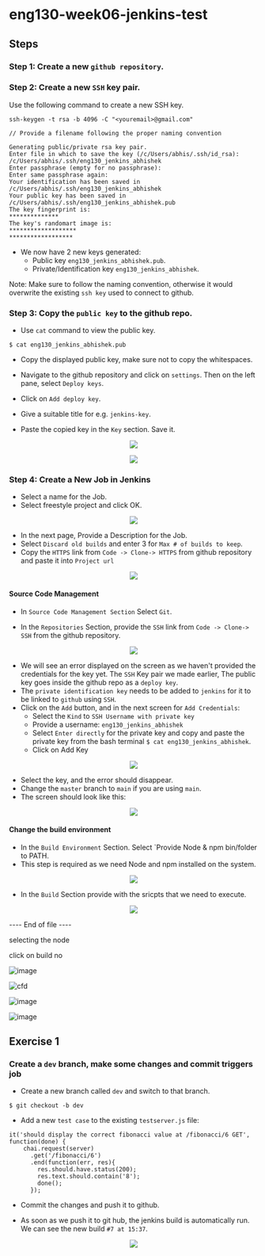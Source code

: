 # eng130-week06-jenkins-test

## Steps

### Step 1: Create a new `github repository`.

### Step 2: Create a new `SSH` key pair.

Use the following command to create a new SSH key.

```
ssh-keygen -t rsa -b 4096 -C "<youremail>@gmail.com"

// Provide a filename following the proper naming convention

Generating public/private rsa key pair.
Enter file in which to save the key (/c/Users/abhis/.ssh/id_rsa): /c/Users/abhis/.ssh/eng130_jenkins_abhishek
Enter passphrase (empty for no passphrase):
Enter same passphrase again:
Your identification has been saved in /c/Users/abhis/.ssh/eng130_jenkins_abhishek
Your public key has been saved in /c/Users/abhis/.ssh/eng130_jenkins_abhishek.pub
The key fingerprint is:
**************
The key's randomart image is:
*******************
******************
```

- We now have 2 new keys generated:
  - Public key `eng130_jenkins_abhishek.pub`. 
  - Private/Identification key `eng130_jenkins_abhishek`.

Note: Make sure to follow the naming convention, otherwise it would overwrite the existing `ssh key` used to connect to github.

### Step 3: Copy the `public key` to the github repo.

- Use `cat` command to view the public key.

```
$ cat eng130_jenkins_abhishek.pub
```

- Copy the displayed public key, make sure not to copy the whitespaces.

- Navigate to the github repository and click on `settings`. Then on the left pane, select `Deploy keys`.

- Click on `Add deploy key`.

- Give a suitable title for e.g. `jenkins-key`.

- Paste the copied key in the `Key` section. Save it.

<p align="center">
  <img src="https://user-images.githubusercontent.com/110366380/200579153-09540d8f-a683-4a46-a252-9b2c67e4d347.png">
</p>

<p align="center">
  <img src="https://user-images.githubusercontent.com/110366380/200578770-5a848850-5021-4462-a186-35b0c76447e7.png">
</p>


### Step 4: Create a New Job in Jenkins

- Select a name for the Job.
- Select freestyle project and click OK.

<p align="center">
  <img src="https://user-images.githubusercontent.com/110366380/200581650-78e7bffd-935a-4e50-ae37-044f716a7324.png">
</p>

- In the next page, Provide a Description for the Job.
- Select `Discard old builds` and enter 3 for `Max # of builds to keep`.
- Copy the `HTTPS` link from `Code -> Clone-> HTTPS` from github repository and paste it into `Project url`

<p align="center">
  <img src="https://user-images.githubusercontent.com/110366380/200582632-2a324f2b-700a-4558-8aa5-092b7c5cac0b.png">
</p>

#### Source Code Management

- In `Source Code Management Section` Select `Git`.

- In the `Repositories` Section, provide the `SSH` link from `Code -> Clone-> SSH` from the github repository.

<p align="center">
  <img src="https://user-images.githubusercontent.com/110366380/200582974-ec96b0bb-2b10-4924-a525-539db5f969d8.png">
</p>

- We will see an error displayed on the screen as we haven't provided the credentials for the key yet. The `SSH` Key pair we made earlier, The public key goes inside the github repo as a `deploy key`. 
- The `private identification key` needs to be added to `jenkins` for it to be linked to `github` using `SSH`.
- Click on the `Add` button, and in the next screen for `Add Credentials`:
  - Select the `Kind` to `SSH Username with private key`
  - Provide a username: `eng130_jenkins_abhishek`
  - Select `Enter directly` for the private key and copy and paste the private key from the bash terminal `$ cat eng130_jenkins_abhishek`.
  - Click on Add Key

<p align="center">
  <img src="https://user-images.githubusercontent.com/110366380/200583651-0738dc90-76df-4cd1-816a-b1ed235a895d.png">
</p>

- Select the key, and the error should disappear. 
- Change the `master` branch to `main` if you are using `main`.
- The screen should look like this:

<p align="center">
  <img src="https://user-images.githubusercontent.com/110366380/200585444-85e45203-f579-42da-81be-7aabb592de82.png">
</p>

#### Change the build environment

- In the `Build Environment` Section. Select `Provide Node & npm bin/folder to PATH.
- This step is required as we need Node and npm installed on the system.

<p align="center">
  <img src="https://user-images.githubusercontent.com/110366380/200587562-22d435ca-ab5a-462a-8eb1-ea7e8cbeb743.png">
</p>

- In the `Build` Section provide with the sricpts that we need to execute.

<p align="center">
  <img src="https://user-images.githubusercontent.com/110366380/200588384-6a19d87f-29d3-4117-b543-77380ae524f8.png">
</p>



---- End of file ----


selecting the node



click on build no

![image](https://user-images.githubusercontent.com/110366380/200588550-dfc00ddc-67e3-4767-8207-7f42574e6efb.png)

![cfd](https://user-images.githubusercontent.com/110366380/200591403-bdd59517-ad88-4e9d-8ac0-5ad241e1a742.png)


![image](https://user-images.githubusercontent.com/110366380/200591111-12fc8552-becc-4b54-bf4e-dc59a9a186f0.png)

![image](https://user-images.githubusercontent.com/110366380/200592967-26c1f849-7cf7-42a1-91b0-4a7c440b7f52.png)


## Exercise 1

### Create a `dev` branch, make some changes and commit triggers job

- Create a new branch called `dev` and switch to that branch.

```
$ git checkout -b dev
```

- Add a new `test case` to the existing `testserver.js` file:

```
it('should display the correct fibonacci value at /fibonacci/6 GET', function(done) {
    chai.request(server)
      .get('/fibonacci/6')
      .end(function(err, res){
        res.should.have.status(200);
        res.text.should.contain('8');
        done();
      });
```

- Commit the changes and push it to github.

- As soon as we push it to git hub, the jenkins build is automatically run. We can see the new build `#7 at 15:37`.

<p align="center">
  <img src="https://user-images.githubusercontent.com/110366380/200608897-1b97b053-2128-41e9-8bc8-4ded7e64c4dd.png">
</p>


